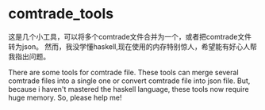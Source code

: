 # comtrade_tools
这是几个小工具，可以将多个comtrade文件合并为一个，或者把comtrade文件转为json。
然而，我没学懂haskell,现在使用的内存特别惊人，希望能有好心人帮我指出问题。

There are some tools for comtrade file. These tools can merge several comtrade files into a single one or convert comtrade file into json file.
But, because i haven't mastered the haskell language, these tools now require huge memory.
So, please help me!
